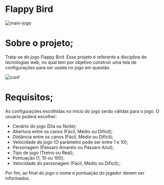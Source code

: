 # Flappy Bird
![main-jogo](https://user-images.githubusercontent.com/43799802/177063317-00660693-63fb-4622-83d2-bfcdb925e9e2.jpeg)

# Sobre o projeto;
Trata-se do jogo Flappy Bird. Esse projeto é referente a disciplina de tecnologias web, no qual tem por objetivo construir uma tela de configurações
para ser usada no jogo em questão.

![conf](https://user-images.githubusercontent.com/43799802/177064336-9ef8e806-ecaf-47fd-965e-576c2dbf1178.PNG)

# Requisitos;
As configurações escolhidas no início do jogo serão válidas para o jogo. O usuário poderá escolher:
- Cenário do jogo (Dia ou Noite);
- Abertura entre os canos (Fácil, Médio ou Difícil);
- Distância entre os canos (Fácil, Médio ou Difícil);
- Velocidade do jogo (O parâmetro pode ser entre 1 e 10);
- Personagem (Pássaro Amarelo ou Pássaro Azul);
- Tipo de jogo (Treino ou Real);
-  Pontuação (1, 10 ou 100);
- Velocidade do personagem (Fácil, Médio ou Difícil);;

Por fim, ao final do jogo o nome e pontuação do jogador devem ser informados.


